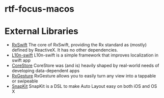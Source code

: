 # rtf-focus-macos

External Libraries
==========

* [RxSwift](https://github.com/ReactiveX/RxSwift) The core of RxSwift, providing the Rx standard as (mostly) defined by ReactiveX. It has no other dependencies.
* [L10n-swift](https://github.com/Decybel07/L10n-swift) L10n-swift is a simple framework that improves localization in swift app  
* [CoreStore](https://github.com/JohnEstropia/CoreStore) CoreStore was (and is) heavily shaped by real-world needs of developing data-dependent apps
* [RxGesture](https://github.com/RxSwiftCommunity/RxGesture) RxGesture allows you to easily turn any view into a tappable or swipeable
* [SnapKit](https://github.com/SnapKit/SnapKit) SnapKit is a DSL to make Auto Layout easy on both iOS and OS X
